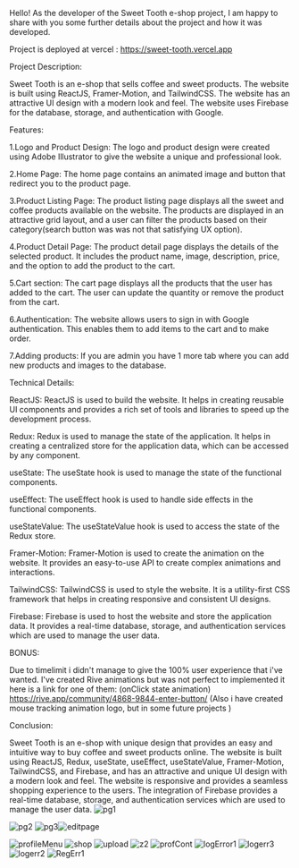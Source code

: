 Hello! As the developer of the Sweet Tooth e-shop project, I am happy to share with you some further details about the project and how it was developed.
 
 Project is deployed at vercel : https://sweet-tooth.vercel.app

Project Description:

Sweet Tooth is an e-shop that sells coffee and sweet products. The website is built using ReactJS, Framer-Motion, and TailwindCSS. The website has an attractive UI design with a modern look and feel. The website uses Firebase for the database, storage, and authentication with Google.

Features:

1.Logo and Product Design: The logo and product design were created using Adobe Illustrator to give the website a unique and professional look.

2.Home Page: The home page contains an animated image and button that redirect you to the product page.

3.Product Listing Page: The product listing page displays all the sweet and coffee products available on the website. The products are displayed in an attractive grid layout, and a user can filter the products based on their category(search button was was not that satisfying UX option).

4.Product Detail Page: The product detail page displays the details of the selected product. It includes the product name, image, description, price, and the option to add the product to the cart.

5.Cart section: The cart page displays all the products that the user has added to the cart. The user can update the quantity or remove the product from the cart.

6.Authentication: The website allows users to sign in with Google authentication. This enables them to add items to the cart and to make order.

7.Adding products: If you are admin you have 1 more tab where you can add new products and images to the database.

Technical Details:

ReactJS: ReactJS is used to build the website. It helps in creating reusable UI components and provides a rich set of tools and libraries to speed up the development process.

Redux: Redux is used to manage the state of the application. It helps in creating a centralized store for the application data, which can be accessed by any component.

useState: The useState hook is used to manage the state of the functional components.

useEffect: The useEffect hook is used to handle side effects in the functional components.

useStateValue: The useStateValue hook is used to access the state of the Redux store.

Framer-Motion: Framer-Motion is used to create the animation on the website. It provides an easy-to-use API to create complex animations and interactions.

TailwindCSS: TailwindCSS is used to style the website. It is a utility-first CSS framework that helps in creating responsive and consistent UI designs.

Firebase: Firebase is used to host the website and store the application data. It provides a real-time database, storage, and authentication services which are used to manage the user data.

BONUS:

Due to timelimit i didn't manage to give the 100% user experience that i've wanted.
I've created Rive animations but was not perfect to implemented it here is a link for one of them:
(onClick state animation)
https://rive.app/community/4868-9844-enter-button/
(Also i have created mouse tracking animation logo, but in some future projects )



Conclusion:

Sweet Tooth is an e-shop with unique design that provides an easy and intuitive way to buy coffee and sweet products online. The website is built using ReactJS, Redux, useState, useEffect, useStateValue, Framer-Motion, TailwindCSS, and Firebase, and has an attractive and unique UI design with a modern look and feel. The website is responsive and provides a seamless shopping experience to the users. The integration of Firebase  provides a real-time database, storage, and authentication services which are used to manage the user data.
![pg1](https://user-images.githubusercontent.com/104060829/230747312-76055cb8-43c7-4532-b98b-6b96753d1d9c.JPG)

![pg2](https://user-images.githubusercontent.com/104060829/230747301-f74e5b1e-9ae6-40a6-9ada-f84a0ec057f2.JPG)
![pg3](https://user-images.githubusercontent.com/104060829/230747303-de6056f6-1e01-4d5c-81cc-caecd1bdf0c1.JPG)![editpage](https://user-images.githubusercontent.com/104060829/232702213-39e8118c-8596-4636-903e-1f517bd99c89.PNG)


![profileMenu](https://user-images.githubusercontent.com/104060829/232702699-3dad0bea-b6be-4ce5-b31b-0fb667dc31af.PNG)
![shop](https://user-images.githubusercontent.com/104060829/232702739-e182a6b5-4623-4e9d-b780-2dddc5de44c0.PNG)
![upload](https://user-images.githubusercontent.com/104060829/232928231-d7cca02e-ca1b-4a07-9d8d-43abae725c21.PNG)
![z2](https://user-images.githubusercontent.com/104060829/232928355-06e3f719-a61b-478e-8780-fdea7e4bcc41.PNG)
![profCont](https://user-images.githubusercontent.com/104060829/232928472-056aa4a0-c200-47c5-95bd-56a15f3d559f.PNG)
![logError1](https://user-images.githubusercontent.com/104060829/232928812-644ca2f1-5b79-4ab7-8a98-a705921866da.PNG)
![logerr3](https://user-images.githubusercontent.com/104060829/232928817-7e8bcaa2-865f-445a-8534-c7b3a5619034.PNG)
![logerr2](https://user-images.githubusercontent.com/104060829/232928825-5c0145c5-6f93-4c83-a1ab-7bf46f4ebdad.PNG)
![RegErr1](https://user-images.githubusercontent.com/104060829/232928840-aa77e582-3161-42ea-b8ce-504e72bd8714.PNG)

